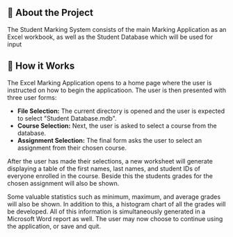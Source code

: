 ## :star2: About the Project
The Student Marking System consists of the main Marking Application as an Excel workbook, as well as the Student Database which will be used for input

## :book: How it Works
The Excel Marking Application opens to a home page where the user is instructed on how to begin the applicatioon. The user is then presented with three user forms:
- **File Selection:** The current directory is opened and the user is expected to select "Student Database.mdb".
- **Course Selection:** Next, the user is asked to select a course from the database.
- **Assignment Selection:** The final form asks the user to select an assignment from their chosen course.

After the user has made their selections, a new worksheet will generate displaying a table of the first names, last names, and student IDs of everyone enrolled in the course. Beside this the students grades for the chosen assignment will also be shown.

Some valuable statistics such as minimum, maximum, and average grades will also be shown. In addition to this, a histogram chart of all the grades will be developed. All of this information is simultaneously generated in a Microsoft Word report as well. The user may now choose to continue using the application, or save and quit.  
